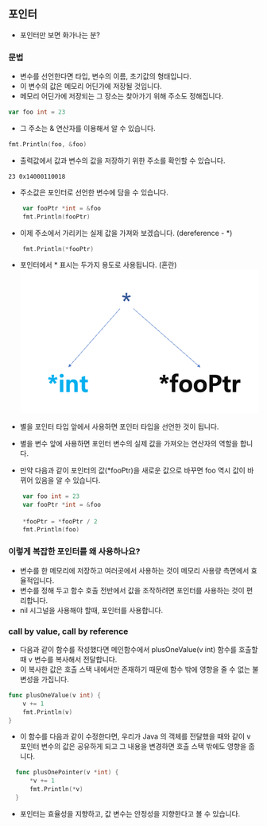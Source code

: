 ## 포인터
* 포인터만 보면 화가나는 분?
### 문법
* 변수를 선언한다면 타입, 변수의 이름, 초기값의 형태입니다.
* 이 변수의 값은 메모리 어딘가에 저장될 것입니다.
* 메모리 어딘가에 저장되는 그 장소는 찾아가기 위해 주소도 정해집니다.
```go
var foo int = 23
```
* 그 주소는 & 연산자를 이용해서 알 수 있습니다.
```go
fmt.Println(foo, &foo)
```
* 출력값에서 값과 변수의 값을 저장하기 위한 주소를 확인할 수 있습니다.
```
23 0x14000110018
```
* 주소값은 포인터로 선언한 변수에 담을 수 있습니다.
```go
	var fooPtr *int = &foo
	fmt.Println(fooPtr)
```
* 이제 주소에서 가리키는 실제 값을 가져와 보겠습니다. (dereference - *)
```go
    fmt.Println(*fooPtr)
```
* 포인터에서 * 표시는 두가지 용도로 사용됩니다. (혼란)
  ![img_4.png](img_4.png)
* 별을 포인터 타입 앞에서 사용하면 포인터 타입을 선언한 것이 됩니다.
* 별을 변수 앞에 사용하면 포인터 변수의 실제 값을 가져오는 연산자의 역할을 합니다.

* 만약 다음과 같이 포인터의 값(*fooPtr)을 새로운 값으로 바꾸면 foo 역시 값이 바뀌어 있음을 알 수 있습니다.
```go
    var foo int = 23
    var fooPtr *int = &foo
    
	*fooPtr = *fooPtr / 2
	fmt.Println(foo)
```

### 이렇게 복잡한 포인터를 왜 사용하나요?
* 변수를 한 메모리에 저장하고 여러곳에서 사용하는 것이 메모리 사용량 측면에서 효율적입니다.
* 변수를 정해 두고 함수 호출 전반에서 값을 조작하려면 포인터를 사용하는 것이 편리합니다.
* nil 시그널을 사용해야 할때, 포인터를 사용합니다.

### call by value, call by reference
* 다음과 같이 함수를 작성했다면 메인함수에서  plusOneValue(v int) 함수를 호출할때 v 변수를 복사해서 전달합니다.
* 이 복사한 값은 호출 스택 내에서만 존재하기 때문에 함수 밖에 영향을 줄 수 없는 불변성을 가집니다.
```go
func plusOneValue(v int) {
	v += 1
	fmt.Println(v)
}
```

* 이 함수를 다음과 같이 수정한다면, 우리가 Java 의 객체를 전달했을 때와 같이 v 포인터 변수의 값은 공유하게 되고 그 내용을 변경하면 호출 스택 밖에도 영향을 줍니다.
```go
  func plusOnePointer(v *int) {
      *v += 1
      fmt.Println(*v)
  }
````
* 포인터는 효율성을 지향하고, 값 변수는 안정성을 지향한다고 볼 수 있습니다.

